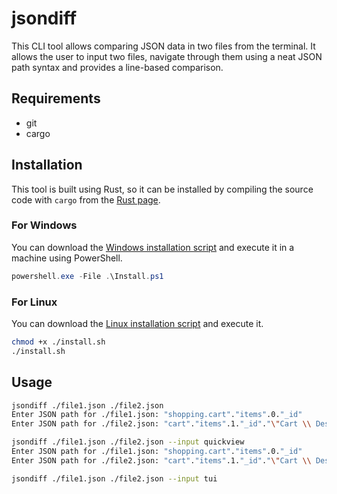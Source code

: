 # jsondiff

This CLI tool allows comparing JSON data in two files from the terminal. It allows the user to input two files, navigate through them using a neat JSON path syntax and provides a line-based comparison.

## Requirements

- git
- cargo

## Installation

This tool is built using Rust, so it can be installed by compiling the source code with `cargo` from the [Rust page](https://www.rust-lang.org/tools/install).

### For Windows

You can download the [Windows installation script](./Install.ps1) and execute it in a machine using PowerShell.

```powershell
powershell.exe -File .\Install.ps1
```

### For Linux

You can download the [Linux installation script](./install.sh) and execute it.

```bash
chmod +x ./install.sh
./install.sh
```

## Usage

```bash
jsondiff ./file1.json ./file2.json
Enter JSON path for ./file1.json: "shopping.cart"."items".0."_id"                   # Considers double quote (") encapsulation as a property. Array indices can be used directly as is. Dot (.) is used to separate properties and/or indices.
Enter JSON path for ./file2.json: "cart"."items".1."_id"."\"Cart \\ Description\""  # Use backslash (\) to escape (", \) characters inside property name.
```

```bash
jsondiff ./file1.json ./file2.json --input quickview                                # Recommended way to use the tool, prints a preview of the JSON node you're currently at
Enter JSON path for ./file1.json: "shopping.cart"."items".0."_id"
Enter JSON path for ./file2.json: "cart"."items".1."_id"."\"Cart \\ Description\""
```

```bash
jsondiff ./file1.json ./file2.json --input tui                                      # Linux-only mode, opens a TUI to show the preview, allows backspacing
```

